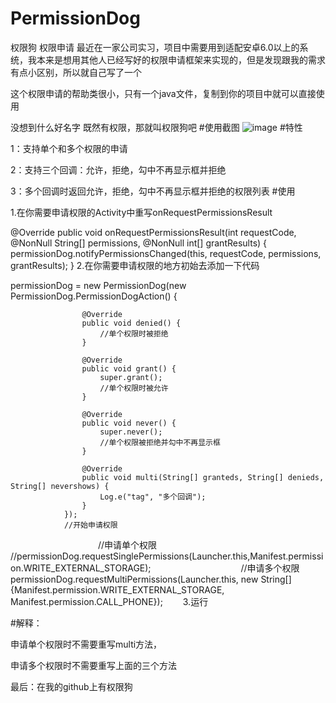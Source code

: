 # PermissionDog
权限狗 权限申请
最近在一家公司实习，项目中需要用到适配安卓6.0以上的系统，我本来是想用其他人已经写好的权限申请框架来实现的，但是发现跟我的需求有点小区别，所以就自己写了一个

  这个权限申请的帮助类很小，只有一个java文件，复制到你的项目中就可以直接使用

没想到什么好名字 既然有权限，那就叫权限狗吧
#使用截图
![image](http://github.com/itmyhome2013/readme_add_pic/raw/master/images/nongshalie.jpg)
#特性

1：支持单个和多个权限的申请

2：支持三个回调：允许，拒绝，勾中不再显示框并拒绝

3：多个回调时返回允许，拒绝，勾中不再显示框并拒绝的权限列表
#使用

1.在你需要申请权限的Activity中重写onRequestPermissionsResult

 @Override
    public void onRequestPermissionsResult(int requestCode, @NonNull String[] permissions, @NonNull int[] grantResults) {
        permissionDog.notifyPermissionsChanged(this, requestCode, permissions, grantResults);
    }
2.在你需要申请权限的地方初始去添加一下代码

permissionDog = new PermissionDog(new PermissionDog.PermissionDogAction() {

                    @Override
                    public void denied() {
                        //单个权限时被拒绝
                    }

                    @Override
                    public void grant() {
                        super.grant();
                        //单个权限时被允许
                    }

                    @Override
                    public void never() {
                        super.never();
                        //单个权限被拒绝并勾中不再显示框
                    }

                    @Override
                    public void multi(String[] granteds, String[] denieds, String[] nevershows) {
                        Log.e("tag", "多个回调");
                    }
                });
                //开始申请权限
　　　　　　　　　　//申请单个权限
                //permissionDog.requestSinglePermissions(Launcher.this,Manifest.permission.WRITE_EXTERNAL_STORAGE);
　　　　　　　　　　//申请多个权限
                permissionDog.requestMultiPermissions(Launcher.this, new String[]{Manifest.permission.WRITE_EXTERNAL_STORAGE,
                        Manifest.permission.CALL_PHONE});
　　3.运行

#解释：

申请单个权限时不需要重写multi方法，

申请多个权限时不需要重写上面的三个方法

最后：在我的github上有权限狗
